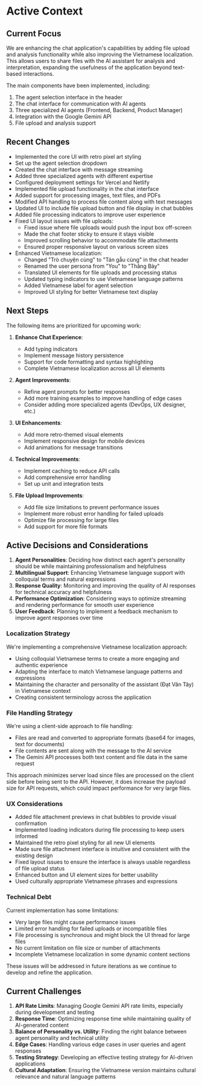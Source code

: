 # Active Context

## Current Focus

We are enhancing the chat application's capabilities by adding file upload and analysis functionality while also improving the Vietnamese localization. This allows users to share files with the AI assistant for analysis and interpretation, expanding the usefulness of the application beyond text-based interactions.

The main components have been implemented, including:

1. The agent selection interface in the header
2. The chat interface for communication with AI agents
3. Three specialized AI agents (Frontend, Backend, Product Manager)
4. Integration with the Google Gemini API
5. File upload and analysis support

## Recent Changes

- Implemented the core UI with retro pixel art styling
- Set up the agent selection dropdown
- Created the chat interface with message streaming
- Added three specialized agents with different expertise
- Configured deployment settings for Vercel and Netlify
- Implemented file upload functionality in the chat interface
- Added support for processing images, text files, and PDFs
- Modified API handling to process file content along with text messages
- Updated UI to include file upload button and file display in chat bubbles
- Added file processing indicators to improve user experience
- Fixed UI layout issues with file uploads:
  - Fixed issue where file uploads would push the input box off-screen
  - Made the chat footer sticky to ensure it stays visible
  - Improved scrolling behavior to accommodate file attachments
  - Ensured proper responsive layout on various screen sizes
- Enhanced Vietnamese localization:
  - Changed "Trò chuyện cùng" to "Tán gẫu cùng" in the chat header
  - Renamed the user persona from "You" to "Thằng Bảy"
  - Translated UI elements for file uploads and processing status
  - Updated typing indicators to use Vietnamese language patterns
  - Added Vietnamese label for agent selection
  - Improved UI styling for better Vietnamese text display

## Next Steps

The following items are prioritized for upcoming work:

1. **Enhance Chat Experience**:

   - Add typing indicators
   - Implement message history persistence
   - Support for code formatting and syntax highlighting
   - Complete Vietnamese localization across all UI elements

2. **Agent Improvements**:

   - Refine agent prompts for better responses
   - Add more training examples to improve handling of edge cases
   - Consider adding more specialized agents (DevOps, UX designer, etc.)

3. **UI Enhancements**:

   - Add more retro-themed visual elements
   - Implement responsive design for mobile devices
   - Add animations for message transitions

4. **Technical Improvements**:

   - Implement caching to reduce API calls
   - Add comprehensive error handling
   - Set up unit and integration tests

5. **File Upload Improvements**:
   - Add file size limitations to prevent performance issues
   - Implement more robust error handling for failed uploads
   - Optimize file processing for large files
   - Add support for more file formats

## Active Decisions and Considerations

1. **Agent Personalities**: Deciding how distinct each agent's personality should be while maintaining professionalism and helpfulness
2. **Multilingual Support**: Enhancing Vietnamese language support with colloquial terms and natural expressions
3. **Response Quality**: Monitoring and improving the quality of AI responses for technical accuracy and helpfulness
4. **Performance Optimization**: Considering ways to optimize streaming and rendering performance for smooth user experience
5. **User Feedback**: Planning to implement a feedback mechanism to improve agent responses over time

### Localization Strategy

We're implementing a comprehensive Vietnamese localization approach:

- Using colloquial Vietnamese terms to create a more engaging and authentic experience
- Adapting the interface to match Vietnamese language patterns and expressions
- Maintaining the character and personality of the assistant (Đạt Văn Tây) in Vietnamese context
- Creating consistent terminology across the application

### File Handling Strategy

We're using a client-side approach to file handling:

- Files are read and converted to appropriate formats (base64 for images, text for documents)
- File contents are sent along with the message to the AI service
- The Gemini API processes both text content and file data in the same request

This approach minimizes server load since files are processed on the client side before being sent to the API. However, it does increase the payload size for API requests, which could impact performance for very large files.

### UX Considerations

- Added file attachment previews in chat bubbles to provide visual confirmation
- Implemented loading indicators during file processing to keep users informed
- Maintained the retro pixel styling for all new UI elements
- Made sure file attachment interface is intuitive and consistent with the existing design
- Fixed layout issues to ensure the interface is always usable regardless of file upload status
- Enhanced button and UI element sizes for better usability
- Used culturally appropriate Vietnamese phrases and expressions

### Technical Debt

Current implementation has some limitations:

- Very large files might cause performance issues
- Limited error handling for failed uploads or incompatible files
- File processing is synchronous and might block the UI thread for large files
- No current limitation on file size or number of attachments
- Incomplete Vietnamese localization in some dynamic content sections

These issues will be addressed in future iterations as we continue to develop and refine the application.

## Current Challenges

1. **API Rate Limits**: Managing Google Gemini API rate limits, especially during development and testing
2. **Response Time**: Optimizing response time while maintaining quality of AI-generated content
3. **Balance of Personality vs. Utility**: Finding the right balance between agent personality and technical utility
4. **Edge Cases**: Handling various edge cases in user queries and agent responses
5. **Testing Strategy**: Developing an effective testing strategy for AI-driven applications
6. **Cultural Adaptation**: Ensuring the Vietnamese version maintains cultural relevance and natural language patterns
